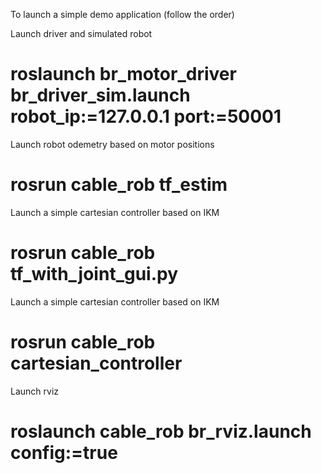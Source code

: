 To launch a simple demo application (follow the order)


Launch driver and simulated robot
# roslaunch br_motor_driver br_driver_sim.launch robot_ip:=127.0.0.1 port:=50001

Launch robot odemetry based on motor positions
# rosrun cable_rob tf_estim

Launch a simple cartesian controller based on IKM
# rosrun cable_rob tf_with_joint_gui.py

Launch a simple cartesian controller based on IKM
# rosrun cable_rob cartesian_controller

Launch rviz
# roslaunch cable_rob br_rviz.launch config:=true
